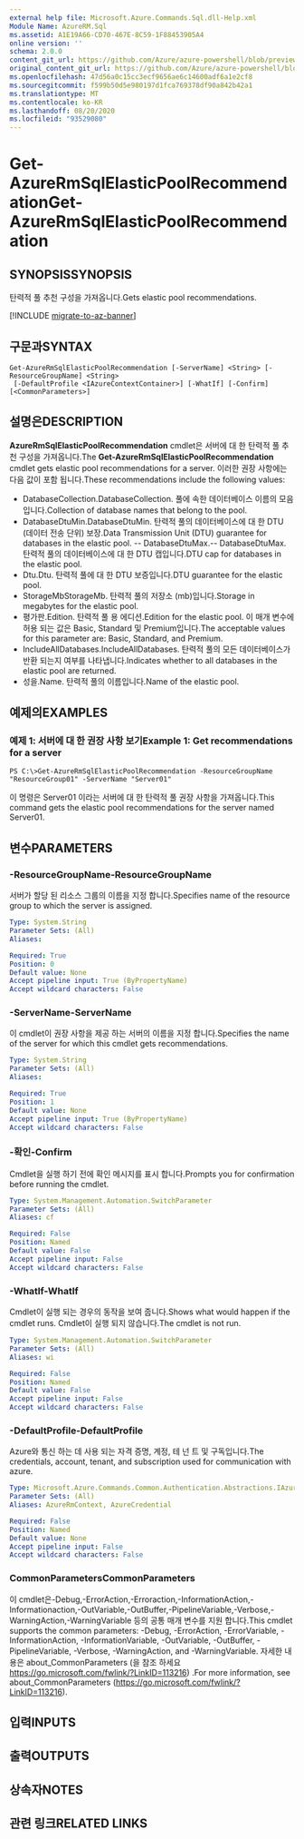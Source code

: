 ```yaml
---
external help file: Microsoft.Azure.Commands.Sql.dll-Help.xml
Module Name: AzureRM.Sql
ms.assetid: A1E19A66-CD70-467E-8C59-1F88453905A4
online version: ''
schema: 2.0.0
content_git_url: https://github.com/Azure/azure-powershell/blob/preview/src/ResourceManager/Sql/Commands.Sql/help/Get-AzureRmSqlElasticPoolRecommendation.md
original_content_git_url: https://github.com/Azure/azure-powershell/blob/preview/src/ResourceManager/Sql/Commands.Sql/help/Get-AzureRmSqlElasticPoolRecommendation.md
ms.openlocfilehash: 47d56a0c15cc3ecf9656ae6c14600adf6a1e2cf8
ms.sourcegitcommit: f599b50d5e980197d1fca769378df90a842b42a1
ms.translationtype: MT
ms.contentlocale: ko-KR
ms.lasthandoff: 08/20/2020
ms.locfileid: "93529080"
---
```

# <span data-ttu-id="038ee-101">Get-AzureRmSqlElasticPoolRecommendation</span><span class="sxs-lookup"><span data-stu-id="038ee-101">Get-AzureRmSqlElasticPoolRecommendation</span></span>

## <span data-ttu-id="038ee-102">SYNOPSIS</span><span class="sxs-lookup"><span data-stu-id="038ee-102">SYNOPSIS</span></span>
<span data-ttu-id="038ee-103">탄력적 풀 추천 구성을 가져옵니다.</span><span class="sxs-lookup"><span data-stu-id="038ee-103">Gets elastic pool recommendations.</span></span>

[!INCLUDE [migrate-to-az-banner](../../includes/migrate-to-az-banner.md)]

## <span data-ttu-id="038ee-104">구문과</span><span class="sxs-lookup"><span data-stu-id="038ee-104">SYNTAX</span></span>

```
Get-AzureRmSqlElasticPoolRecommendation [-ServerName] <String> [-ResourceGroupName] <String>
 [-DefaultProfile <IAzureContextContainer>] [-WhatIf] [-Confirm] [<CommonParameters>]
```

## <span data-ttu-id="038ee-105">설명은</span><span class="sxs-lookup"><span data-stu-id="038ee-105">DESCRIPTION</span></span>
<span data-ttu-id="038ee-106">**AzureRmSqlElasticPoolRecommendation** cmdlet은 서버에 대 한 탄력적 풀 추천 구성을 가져옵니다.</span><span class="sxs-lookup"><span data-stu-id="038ee-106">The **Get-AzureRmSqlElasticPoolRecommendation** cmdlet gets elastic pool recommendations for a server.</span></span>
<span data-ttu-id="038ee-107">이러한 권장 사항에는 다음 값이 포함 됩니다.</span><span class="sxs-lookup"><span data-stu-id="038ee-107">These recommendations include the following values:</span></span>

- <span data-ttu-id="038ee-108">DatabaseCollection.</span><span class="sxs-lookup"><span data-stu-id="038ee-108">DatabaseCollection.</span></span> <span data-ttu-id="038ee-109">풀에 속한 데이터베이스 이름의 모음입니다.</span><span class="sxs-lookup"><span data-stu-id="038ee-109">Collection of database names that belong to the pool.</span></span> 
- <span data-ttu-id="038ee-110">DatabaseDtuMin.</span><span class="sxs-lookup"><span data-stu-id="038ee-110">DatabaseDtuMin.</span></span> <span data-ttu-id="038ee-111">탄력적 풀의 데이터베이스에 대 한 DTU (데이터 전송 단위) 보장.</span><span class="sxs-lookup"><span data-stu-id="038ee-111">Data Transmission Unit (DTU) guarantee for databases in the elastic pool.</span></span> 
 <span data-ttu-id="038ee-112">-- DatabaseDtuMax.</span><span class="sxs-lookup"><span data-stu-id="038ee-112">-- DatabaseDtuMax.</span></span> <span data-ttu-id="038ee-113">탄력적 풀의 데이터베이스에 대 한 DTU 캡입니다.</span><span class="sxs-lookup"><span data-stu-id="038ee-113">DTU cap for databases in the elastic pool.</span></span> 
- <span data-ttu-id="038ee-114">Dtu.</span><span class="sxs-lookup"><span data-stu-id="038ee-114">Dtu.</span></span> <span data-ttu-id="038ee-115">탄력적 풀에 대 한 DTU 보증입니다.</span><span class="sxs-lookup"><span data-stu-id="038ee-115">DTU guarantee for the elastic pool.</span></span> 
- <span data-ttu-id="038ee-116">StorageMb</span><span class="sxs-lookup"><span data-stu-id="038ee-116">StorageMb.</span></span> <span data-ttu-id="038ee-117">탄력적 풀의 저장소 (mb)입니다.</span><span class="sxs-lookup"><span data-stu-id="038ee-117">Storage in megabytes for the elastic pool.</span></span> 
- <span data-ttu-id="038ee-118">평가판.</span><span class="sxs-lookup"><span data-stu-id="038ee-118">Edition.</span></span> <span data-ttu-id="038ee-119">탄력적 풀 용 에디션.</span><span class="sxs-lookup"><span data-stu-id="038ee-119">Edition for the elastic pool.</span></span> <span data-ttu-id="038ee-120">이 매개 변수에 허용 되는 값은 Basic, Standard 및 Premium입니다.</span><span class="sxs-lookup"><span data-stu-id="038ee-120">The acceptable values for this parameter are: Basic, Standard, and Premium.</span></span> 
- <span data-ttu-id="038ee-121">IncludeAllDatabases.</span><span class="sxs-lookup"><span data-stu-id="038ee-121">IncludeAllDatabases.</span></span> <span data-ttu-id="038ee-122">탄력적 풀의 모든 데이터베이스가 반환 되는지 여부를 나타냅니다.</span><span class="sxs-lookup"><span data-stu-id="038ee-122">Indicates whether to all databases in the elastic pool are returned.</span></span> 
- <span data-ttu-id="038ee-123">성을.</span><span class="sxs-lookup"><span data-stu-id="038ee-123">Name.</span></span> <span data-ttu-id="038ee-124">탄력적 풀의 이름입니다.</span><span class="sxs-lookup"><span data-stu-id="038ee-124">Name of the elastic pool.</span></span>

## <span data-ttu-id="038ee-125">예제의</span><span class="sxs-lookup"><span data-stu-id="038ee-125">EXAMPLES</span></span>

### <span data-ttu-id="038ee-126">예제 1: 서버에 대 한 권장 사항 보기</span><span class="sxs-lookup"><span data-stu-id="038ee-126">Example 1: Get recommendations for a server</span></span>
```
PS C:\>Get-AzureRmSqlElasticPoolRecommendation -ResourceGroupName "ResourceGroup01" -ServerName "Server01"
```

<span data-ttu-id="038ee-127">이 명령은 Server01 이라는 서버에 대 한 탄력적 풀 권장 사항을 가져옵니다.</span><span class="sxs-lookup"><span data-stu-id="038ee-127">This command gets the elastic pool recommendations for the server named Server01.</span></span>

## <span data-ttu-id="038ee-128">변수</span><span class="sxs-lookup"><span data-stu-id="038ee-128">PARAMETERS</span></span>

### <span data-ttu-id="038ee-129">-ResourceGroupName</span><span class="sxs-lookup"><span data-stu-id="038ee-129">-ResourceGroupName</span></span>
<span data-ttu-id="038ee-130">서버가 할당 된 리소스 그룹의 이름을 지정 합니다.</span><span class="sxs-lookup"><span data-stu-id="038ee-130">Specifies name of the resource group to which the server is assigned.</span></span>

```yaml
Type: System.String
Parameter Sets: (All)
Aliases: 

Required: True
Position: 0
Default value: None
Accept pipeline input: True (ByPropertyName)
Accept wildcard characters: False
```

### <span data-ttu-id="038ee-131">-ServerName</span><span class="sxs-lookup"><span data-stu-id="038ee-131">-ServerName</span></span>
<span data-ttu-id="038ee-132">이 cmdlet이 권장 사항을 제공 하는 서버의 이름을 지정 합니다.</span><span class="sxs-lookup"><span data-stu-id="038ee-132">Specifies the name of the server for which this cmdlet gets recommendations.</span></span>

```yaml
Type: System.String
Parameter Sets: (All)
Aliases: 

Required: True
Position: 1
Default value: None
Accept pipeline input: True (ByPropertyName)
Accept wildcard characters: False
```

### <span data-ttu-id="038ee-133">-확인</span><span class="sxs-lookup"><span data-stu-id="038ee-133">-Confirm</span></span>
<span data-ttu-id="038ee-134">Cmdlet을 실행 하기 전에 확인 메시지를 표시 합니다.</span><span class="sxs-lookup"><span data-stu-id="038ee-134">Prompts you for confirmation before running the cmdlet.</span></span>

```yaml
Type: System.Management.Automation.SwitchParameter
Parameter Sets: (All)
Aliases: cf

Required: False
Position: Named
Default value: False
Accept pipeline input: False
Accept wildcard characters: False
```

### <span data-ttu-id="038ee-135">-WhatIf</span><span class="sxs-lookup"><span data-stu-id="038ee-135">-WhatIf</span></span>
<span data-ttu-id="038ee-136">Cmdlet이 실행 되는 경우의 동작을 보여 줍니다.</span><span class="sxs-lookup"><span data-stu-id="038ee-136">Shows what would happen if the cmdlet runs.</span></span>
<span data-ttu-id="038ee-137">Cmdlet이 실행 되지 않습니다.</span><span class="sxs-lookup"><span data-stu-id="038ee-137">The cmdlet is not run.</span></span>

```yaml
Type: System.Management.Automation.SwitchParameter
Parameter Sets: (All)
Aliases: wi

Required: False
Position: Named
Default value: False
Accept pipeline input: False
Accept wildcard characters: False
```

### <span data-ttu-id="038ee-138">-DefaultProfile</span><span class="sxs-lookup"><span data-stu-id="038ee-138">-DefaultProfile</span></span>
<span data-ttu-id="038ee-139">Azure와 통신 하는 데 사용 되는 자격 증명, 계정, 테 넌 트 및 구독입니다.</span><span class="sxs-lookup"><span data-stu-id="038ee-139">The credentials, account, tenant, and subscription used for communication with azure.</span></span>

```yaml
Type: Microsoft.Azure.Commands.Common.Authentication.Abstractions.IAzureContextContainer
Parameter Sets: (All)
Aliases: AzureRmContext, AzureCredential

Required: False
Position: Named
Default value: None
Accept pipeline input: False
Accept wildcard characters: False
```

### <span data-ttu-id="038ee-140">CommonParameters</span><span class="sxs-lookup"><span data-stu-id="038ee-140">CommonParameters</span></span>
<span data-ttu-id="038ee-141">이 cmdlet은-Debug,-ErrorAction,-Erroraction,-InformationAction,-Informationaction,-OutVariable,-OutBuffer,-PipelineVariable,-Verbose,-WarningAction,-WarningVariable 등의 공통 매개 변수를 지원 합니다.</span><span class="sxs-lookup"><span data-stu-id="038ee-141">This cmdlet supports the common parameters: -Debug, -ErrorAction, -ErrorVariable, -InformationAction, -InformationVariable, -OutVariable, -OutBuffer, -PipelineVariable, -Verbose, -WarningAction, and -WarningVariable.</span></span> <span data-ttu-id="038ee-142">자세한 내용은 about_CommonParameters (을 참조 하세요 https://go.microsoft.com/fwlink/?LinkID=113216) .</span><span class="sxs-lookup"><span data-stu-id="038ee-142">For more information, see about_CommonParameters (https://go.microsoft.com/fwlink/?LinkID=113216).</span></span>

## <span data-ttu-id="038ee-143">입력</span><span class="sxs-lookup"><span data-stu-id="038ee-143">INPUTS</span></span>

## <span data-ttu-id="038ee-144">출력</span><span class="sxs-lookup"><span data-stu-id="038ee-144">OUTPUTS</span></span>

## <span data-ttu-id="038ee-145">상속자</span><span class="sxs-lookup"><span data-stu-id="038ee-145">NOTES</span></span>

## <span data-ttu-id="038ee-146">관련 링크</span><span class="sxs-lookup"><span data-stu-id="038ee-146">RELATED LINKS</span></span>

